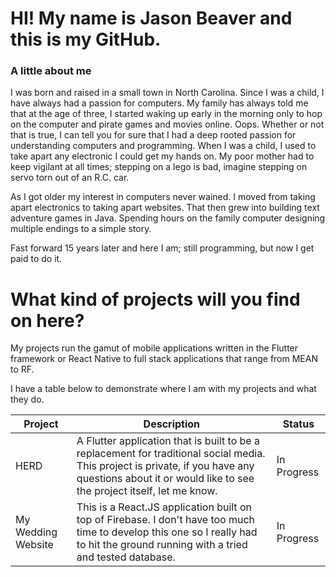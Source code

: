 # HI! My name is Jason Beaver and this is my GitHub.

### A little about me

I was born and raised in a small town in North Carolina. Since I was a child, I have always had a passion for computers. My family has always told me that at the age of three, I started waking up early in the morning only to hop on the computer and pirate games and movies online. Oops. Whether or not that is true, I can tell you for sure that I had a deep rooted passion for understanding computers and programming.
When I was a child, I used to take apart any electronic I could get my hands on. My poor mother had to keep vigilant at all times; stepping on a lego is bad, imagine stepping on servo torn out of an R.C. car.

As I got older my interest in computers never wained. I moved from taking apart electronics to taking apart websites. That then grew into building text adventure games in Java. Spending hours on the family computer designing multiple endings to a simple story.

Fast forward 15 years later and here I am; still programming, but now I get paid to do it.

# What kind of projects will you find on here?
My projects run the gamut of mobile applications written in the Flutter framework or React Native to full stack applications that range from MEAN to RF.

I have a table below to demonstrate where I am with my projects and what they do.

| Project | Description | Status |
| ----------- | ----------- | ----------- |
| HERD | A Flutter application that is built to be a replacement for traditional social media. This project is private, if you have any questions about it or would like to see the project itself, let me know. | In Progress |
| My Wedding Website | This is a React.JS application built on top of Firebase. I don't have too much time to develop this one so I really had to hit the ground running with a tried and tested database. | In Progress |
